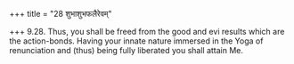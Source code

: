 +++
title = "28 शुभाशुभफलैरेवम्"

+++
9.28. Thus, you shall be freed from the good and evi results which are
the action-bonds. Having your innate nature immersed in the Yoga of
renunciation and (thus) being fully liberated you shall attain Me.
